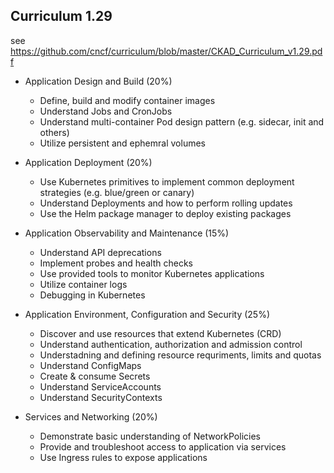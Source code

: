 ## Curriculum 1.29

see https://github.com/cncf/curriculum/blob/master/CKAD_Curriculum_v1.29.pdf

- Application Design and Build (20%)
  - Define, build and modify container images
  - Understand Jobs and CronJobs
  - Understand multi-container Pod design pattern (e.g. sidecar, init and others)
  - Utilize persistent and ephemral volumes

- Application Deployment (20%)
  - Use Kubernetes primitives to implement common deployment strategies (e.g. blue/green or canary)
  - Understand Deployments and how to perform rolling updates
  - Use the Helm package manager to deploy existing packages

- Application Observability and Maintenance (15%)
  - Understand API deprecations
  - Implement probes and health checks
  - Use provided tools to monitor Kubernetes applications
  - Utilize container logs
  - Debugging in Kubernetes

- Application Environment, Configuration and Security (25%)
  - Discover and use resources that extend Kubernetes (CRD)
  - Understand authentication, authorization and admission control
  - Understadning and defining resource requriments, limits and quotas
  - Understand ConfigMaps
  - Create & consume Secrets
  - Understand ServiceAccounts
  - Understand SecurityContexts

- Services and Networking (20%)
  - Demonstrate basic understanding of NetworkPolicies
  - Provide and troubleshoot access to application via services
  - Use Ingress rules to expose applications
